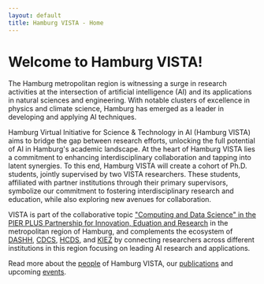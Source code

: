 ```yaml
---
layout: default
title: Hamburg VISTA - Home
---
```


# Welcome to Hamburg VISTA!

The Hamburg metropolitan region is witnessing a surge in research activities at the intersection of artificial intelligence (AI) and its applications in natural sciences and engineering. With notable clusters of excellence in physics and climate science, Hamburg has emerged as a leader in developing and applying AI techniques. 

Hamburg Virtual Initiative for Science & Technology in AI (Hamburg VISTA) aims to bridge the gap between research efforts, unlocking the full potential of AI in Hamburg's academic landscape. At the heart of Hamburg VISTA lies a commitment to enhancing interdisciplinary collaboration and tapping into latent synergies. To this end, Hamburg VISTA will create a cohort of Ph.D. students, jointly supervised by two VISTA researchers. These students, affiliated with partner institutions through their primary supervisors, symbolize our commitment to fostering interdisciplinary research and education, while also exploring new avenues for collaboration.

VISTA is part of the collaborative topic <a href="https://www.pier-plus.de/en/zusammenarbeit.html" target="_blank">"Computing and Data Science" in the PIER PLUS Partnership for Innovation, Eduation and Research</a> in the metropolitan region of Hamburg, and complements the ecosystem of <a href="https://www.dashh.org/" target="_blank">DASHH</a>, <a href="https://www.cdcs.uni-hamburg.de/" target="_blank">CDCS</a>, <a href="https://www.hcds.uni-hamburg.de/" target="_blank">HCDS</a>, and <a href="https://datascience-hamburg.org/" target="_blank">KIEZ</a> by connecting researchers across different institutions in this region focusing on leading AI research and applications.

Read more about the <a href="/people.html">people</a> of Hamburg VISTA, our <a href="/publications.html">publications</a> and upcoming <a href="/events.html">events</a>.


